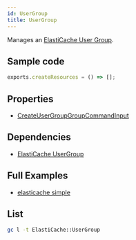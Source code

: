 ```yaml
---
id: UserGroup
title: UserGroup
---
```


Manages an [ElastiCache User Group](https://console.aws.amazon.com/elasticache/home#/user-groups).

## Sample code

```js
exports.createResources = () => [];
```

## Properties

- [CreateUserGroupGroupCommandInput](https://docs.aws.amazon.com/AWSJavaScriptSDK/v3/latest/clients/client-elasticache/interfaces/createusergroupcommandinput.html)

## Dependencies

- [ElastiCache UserGroup](../ElastiCache/UserGroup.md)

## Full Examples

- [elasticache simple](https://github.com/grucloud/grucloud/tree/main/examples/aws/ElastiCache/elasticache-simple)

## List

```sh
gc l -t ElastiCache::UserGroup
```

```txt

```
